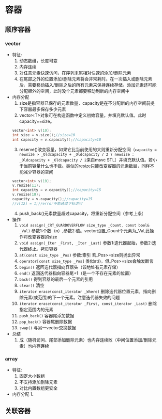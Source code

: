 # 容器

## 顺序容器

### vector
* 特征:
    1. 动态数组，长度可变
    2. 内存连续
    3. 对任意元素快速访问，在序列末尾相对快速的添加/删除元素 
    4. 在尾部之外的位置添加/删除元素将会非常耗时。在一次插入或删除元素后，需要移动插入/删除之后的所有元素来保持连续存储。添加元素还可能分配额外的空间，此时没个元素都要移动到新的内存空间中
* 内存分配
    1. size是指容器已保存的元素数量，capacity是在不分配新的内存空间前提下容器最多保存多少元素
    2. vector&lt;T&gt;对象可在构造函数中定义初始容量，并填充默认值。此时capacity==size。
    ```C++
    vector<int> v(10);
    int size = v.size();//size=10
    int capacity = v.capacity();//capacity=10
    ```
    3. reserve()改变容量，如果它比当前使用的大则重新分配空间（`capacity = newsize > _Oldcapacity + _Oldcapacity / 2 ? newsize : _Oldcapacity + _Oldcapacity / 2`来自msvc STL）并填充默认值。若小于当前容量什么也不做。类似的resize只能改变容器的元素数目，同样不能减少容器的空间
    ```C++
    vector<int> v(10);
    v.resize(11);
    int capacity = v.capacity();//capacity=15
    v.resize(10);
    capacity = v.capacity();//capacity=15
    //v[12] = 1;//error不能通过下标访问
    ```
    4. push_back()元素数量超过capacity，将重新分配空间（参考上条）
* 操作
    1. `void assign(_CRT_GUARDOVERFLOW size_type _Count, const bool& _Val)` 参数1:个数（n）,参数2:值。vector设置_Count个元素为_Val,此操作将改变容器的size
    2. `void assign(_Iter _First, _Iter _Last)` 参数1:迭代器起始，参数2:迭代器终止。拷贝容器
    3. `at(const size_type _Pos)` 参数:索引 若_Pos>=size则抛出异常
    4. `operator[const size_type _Pos]` 类似at()，但_Pos>=size会触发断言
    4. `begin()` 返回迭代器指向容器头（该地址有元素存储）
    5. `end()`  返回迭代器指向容器尾+1（是一个不存在元素的位置）  
    7. `back()` 得到容器的最后一个元素的引用
    6. `clear()` 清空
    7. `iterator erase(const_iterator _Where)` 删除迭代器位置元素，指向删除元素(或范围)的下一个元素。注意迭代器失效的问题
    8. `iterator erase(const_iterator _First, const_iterator _Last)` 删除指定范围内的元素
    9. `push_back()` 容器尾添加数据
    10. `pop_back()` 容器尾删除数据
    11. `swap()` 与另一vector交换数据
* 总结
    1. 成（随机访问、尾部添加删除元素）也内存连续败（中间位置添加/删除元素）也内存连续
### array
* 特征:
    1. 固定大小数组
    2. 不支持添加删除元素
    3. 对比内置数组更安全
* 内存分配
    1. 


## 关联容器